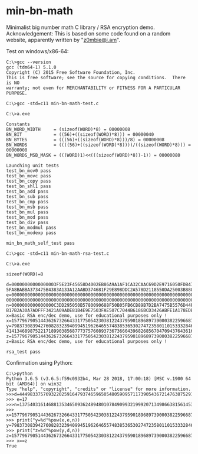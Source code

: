 # min-bn-math
Minimalist big number math C library / RSA encryption demo.
Acknowledgement: This is based on some code found on a random website, apparently written by "z0mbie@i.am".

Test on windows/x86-64:

	C:\>gcc --version
	gcc (tdm64-1) 5.1.0
	Copyright (C) 2015 Free Software Foundation, Inc.
	This is free software; see the source for copying conditions.  There is NO
	warranty; not even for MERCHANTABILITY or FITNESS FOR A PARTICULAR PURPOSE.

	C:\>gcc -std=c11 min-bn-math-test.c

	C:\>a.exe

	Constants
	BN_WORD_WIDTH     = (sizeof(WORD)*8) = 00000008
	BN_BIT            = ((56)+((sizeof(WORD)*8))) = 00000040
	BN_BYTES          = (((56)+((sizeof(WORD)*8)))/8) = 00000008
	BN_WORDS          = ((((56)+((sizeof(WORD)*8))))/((sizeof(WORD)*8))) = 00000008
	BN_WORDS_MSB_MASK = (((WORD)1)<<(((sizeof(WORD)*8))-1)) = 00000080

	Launching unit tests
	test_bn_mov0 pass
	test_bn_movc pass
	test_bn_copy pass
	test_bn_shl1 pass
	test_bn_add pass
	test_bn_sub pass
	test_bn_cmp pass
	test_bn_msb pass
	test_bn_mul pass
	test_bn_mod pass
	test_bn_div pass
	test_bn_modmul pass
	test_bn_modexp pass

	min_bn_math_self_test pass

	C:\>gcc -std=c11 min-bn-math-rsa-test.c

	C:\>a.exe

	sizeof(WORD)=8

	d=00000000000000003F5E23F45658D4002EB86A9A1AF1CA32CAAC69D2E9716050FDB470EC894BB4349559E413328345F0CA743C5FF004E1CA69C7F5258CFB26F83E3BEF4D7CD48CB9B996A1C8BBC762446EB10BA0C8B066E3A75C52F84DD16051C76CF8
	5FA8BABBA373475B4383A133A12AABD374681F29E898DDC2A578D2118550DA25003B88028B
	e=000000000000000000000000000000000000000000000000000000000000000000000000000000000000000000000000000000000000000000000000000000000000000000000000000000000000000000000000000000000000000000000000000000
	00000000000000000000000000000000000000000000000000000000000000000000000011
	n=0000000000000000C3DD295050B5780090688F50B05FB6CB89B7D2BA7475B5576D44FFF2628CE72E2AB8C0F584DB925CA050006E5A3DA2A02FAFDE7410D9BE451D736F4C991C9BB42C32EA89267D2A658AE9D64CA46282A9FD2660A5A62E4463386E1E
	B17B2A30A7ADFFF3421A09ADE81B4E9E7503FAE507C7044B6186BCD3426ABFE1A178EDE91D
	x=Basic RSA enc/dec demo, use for educational purposes only !
	x=1577967905144362673266433177505423038122437959018968973900038225966870973606946826990427549786636453787275334088243397676835686379289079669058
	y=798373083942760828323940994519626465574838536530274723580110153332846330122469126238459040863981772603119045694371814213863495467788130425830781634606959589697181984292934384163807107804916952167417
	41413468987522171899038568777375760893736736604396826856704709437643616981249394518637405444655334823570539370
	z=1577967905144362673266433177505423038122437959018968973900038225966870973606946826990427549786636453787275334088243397676835686379289079669058
	z=Basic RSA enc/dec demo, use for educational purposes only !

	rsa_test pass

Confirmation using Python:

	C:\>python
	Python 3.6.5 (v3.6.5:f59c0932b4, Mar 28 2018, 17:00:18) [MSC v.1900 64 bit (AMD64)] on win32
	Type "help", "copyright", "credits" or "license" for more information.
	>>>d=44498337576932202591647937465965054805909571173905436721476387529105872932121462757382798827401460305961764413899350875562835523529416264032190619461235667960492995416894733958133247754192399449400041278095951041530225524273928470983356352923286280410417333809349064585688133716873643098654267641882774864523
	>>> e=17
	>>>n=137540316146881353465093624894801078490993219992071349866381561453599970881102703068274105466513604582063635461143448160830582527272741179735861914698364815342417850390232276308151352819576826952043882255852851892751378362922856527910065995914800713670770928829933567130814744455131846232076915939629570320669
	>>> x=1577967905144362673266433177505423038122437959018968973900038225966870973606946826990427549786636453787275334088243397676835686379289079669058
	>>> print("y=%d"%pow(x,e,n))
	y=79837308394276082832394099451962646557483853653027472358011015333284633012246912623845904086398177260311904569437181421386349546778813042583078163460695958969718198429293438416380710780491695216741741413468987522171899038568777375760893736736604396826856704709437643616981249394518637405444655334823570539370
	>>> print("z=%d"%pow(y,d,n))
	z=1577967905144362673266433177505423038122437959018968973900038225966870973606946826990427549786636453787275334088243397676835686379289079669058
	>>> x==z
	True
